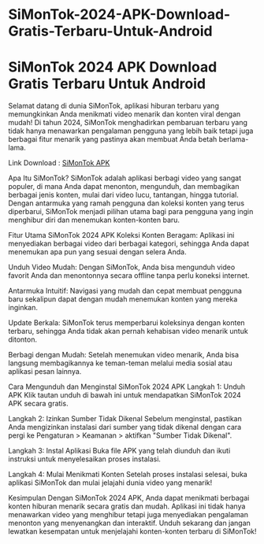 # SiMonTok-2024-APK-Download-Gratis-Terbaru-Untuk-Android
# SiMonTok 2024 APK Download Gratis Terbaru Untuk Android


Selamat datang di dunia SiMonTok, aplikasi hiburan terbaru yang memungkinkan Anda menikmati video menarik dan konten viral dengan mudah! Di tahun 2024, SiMonTok menghadirkan pembaruan terbaru yang tidak hanya menawarkan pengalaman pengguna yang lebih baik tetapi juga berbagai fitur menarik yang pastinya akan membuat Anda betah berlama-lama.

Link Download : [SiMonTok APK](https://gamemodfree.com/simontok-apk)

Apa Itu SiMonTok?
SiMonTok adalah aplikasi berbagi video yang sangat populer, di mana Anda dapat menonton, mengunduh, dan membagikan berbagai jenis konten, mulai dari video lucu, tantangan, hingga tutorial. Dengan antarmuka yang ramah pengguna dan koleksi konten yang terus diperbarui, SiMonTok menjadi pilihan utama bagi para pengguna yang ingin menghibur diri dan menemukan konten-konten baru.

Fitur Utama SiMonTok 2024 APK
Koleksi Konten Beragam: Aplikasi ini menyediakan berbagai video dari berbagai kategori, sehingga Anda dapat menemukan apa pun yang sesuai dengan selera Anda.

Unduh Video Mudah: Dengan SiMonTok, Anda bisa mengunduh video favorit Anda dan menontonnya secara offline tanpa perlu koneksi internet.

Antarmuka Intuitif: Navigasi yang mudah dan cepat membuat pengguna baru sekalipun dapat dengan mudah menemukan konten yang mereka inginkan.

Update Berkala: SiMonTok terus memperbarui koleksinya dengan konten terbaru, sehingga Anda tidak akan pernah kehabisan video menarik untuk ditonton.

Berbagi dengan Mudah: Setelah menemukan video menarik, Anda bisa langsung membagikannya ke teman-teman melalui media sosial atau aplikasi pesan lainnya.

Cara Mengunduh dan Menginstal SiMonTok 2024 APK
Langkah 1: Unduh APK
Klik tautan unduh di bawah ini untuk mendapatkan SiMonTok 2024 APK secara gratis.

Langkah 2: Izinkan Sumber Tidak Dikenal
Sebelum menginstal, pastikan Anda mengizinkan instalasi dari sumber yang tidak dikenal dengan cara pergi ke Pengaturan > Keamanan > aktifkan "Sumber Tidak Dikenal".

Langkah 3: Instal Aplikasi
Buka file APK yang telah diunduh dan ikuti instruksi untuk menyelesaikan proses instalasi.

Langkah 4: Mulai Menikmati Konten
Setelah proses instalasi selesai, buka aplikasi SiMonTok dan mulai jelajahi dunia video yang menarik!

Kesimpulan
Dengan SiMonTok 2024 APK, Anda dapat menikmati berbagai konten hiburan menarik secara gratis dan mudah. Aplikasi ini tidak hanya menawarkan video yang menghibur tetapi juga menyediakan pengalaman menonton yang menyenangkan dan interaktif. Unduh sekarang dan jangan lewatkan kesempatan untuk menjelajahi konten-konten terbaru di SiMonTok!






